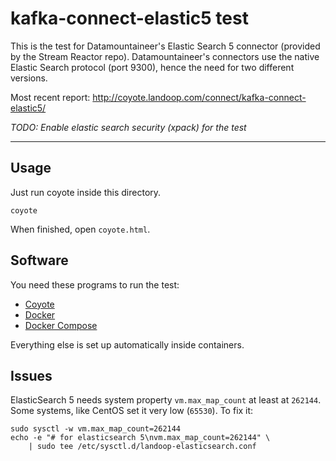 # kafka-connect-elastic5 test #

This is the test for Datamountaineer's Elastic Search 5 connector (provided
by the Stream Reactor repo). Datamountaineer's connectors use the native
Elastic Search protocol (port 9300), hence the need for two different versions.

Most recent report: <http://coyote.landoop.com/connect/kafka-connect-elastic5/>

_TODO: Enable elastic search security (xpack) for the test_

---

## Usage

Just run coyote inside this directory.

    coyote

When finished, open `coyote.html`.

## Software

You need these programs to run the test:
- [Coyote](https://github.com/Landoop/coyote/releases)
- [Docker](https://docs.docker.com/engine/installation/)
- [Docker Compose](https://docs.docker.com/engine/installation/)

Everything else is set up automatically inside containers.

## Issues

ElasticSearch 5 needs system property `vm.max_map_count` at least at `262144`.
Some systems, like CentOS set it very low (`65530`). To fix it:

    sudo sysctl -w vm.max_map_count=262144
    echo -e "# for elasticsearch 5\nvm.max_map_count=262144" \
        | sudo tee /etc/sysctl.d/landoop-elasticsearch.conf
